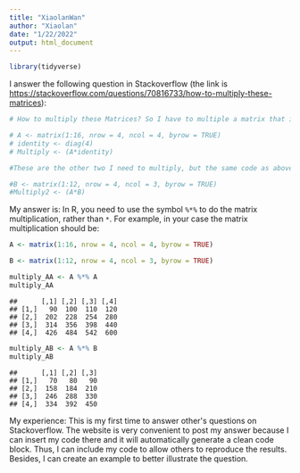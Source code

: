 ```yaml
---
title: "XiaolanWan"
author: "Xiaolan"
date: "1/22/2022"
output: html_document
---
```



```r
library(tidyverse)
```



I answer the following question in Stackoverflow (the link is https://stackoverflow.com/questions/70816733/how-to-multiply-these-matrices):


```r
# How to multiply these Matrices? So I have to multiple a matrix that is a 4x4 and a 4x3, how am I able to do this in R? I was able to multiply two 4x4 matrices (I think I did it correctly), but the same method does not work for the second set. Here is my code:

# A <- matrix(1:16, nrow = 4, ncol = 4, byrow = TRUE)
# identity <- diag(4)
# Multiply <- (A*identity)

#These are the other two I need to multiply, but the same code as above does not work.

#B <- matrix(1:12, nrow = 4, ncol = 3, byrow = TRUE)
#Multiply2 <- (A*B)
```


My answer is:
In R, you need to use the symbol `%*%` to do the matrix multiplication, rather than `*`.
For example, in your case the matrix multiplication should be:

```r
A <- matrix(1:16, nrow = 4, ncol = 4, byrow = TRUE)

B <- matrix(1:12, nrow = 4, ncol = 3, byrow = TRUE)

multiply_AA <- A %*% A
multiply_AA
```

```
##      [,1] [,2] [,3] [,4]
## [1,]   90  100  110  120
## [2,]  202  228  254  280
## [3,]  314  356  398  440
## [4,]  426  484  542  600
```

```r
multiply_AB <- A %*% B
multiply_AB 
```

```
##      [,1] [,2] [,3]
## [1,]   70   80   90
## [2,]  158  184  210
## [3,]  246  288  330
## [4,]  334  392  450
```


My experience:
This is my first time to answer other's questions on Stackoverflow. The website is very convenient to post my answer because I can insert my code there and it will automatically generate a clean code block. Thus, I can include my code to allow others to reproduce the results. Besides, I can create an example to better illustrate the question.




